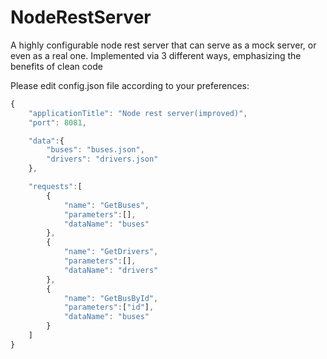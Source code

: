 # NodeRestServer
A highly configurable node rest server that can serve as a mock server, or even as a real one. Implemented via 3 different ways, emphasizing the benefits of clean code

Please edit config.json file according to your preferences:
```javascript
{
    "applicationTitle": "Node rest server(improved)",
    "port": 8081,

    "data":{
        "buses": "buses.json",
        "drivers": "drivers.json"
    },

    "requests":[
        {
            "name": "GetBuses",
            "parameters":[],
            "dataName": "buses"
        },
        {
            "name": "GetDrivers",
            "parameters":[],
            "dataName": "drivers"
        },
        {
            "name": "GetBusById",
            "parameters":["id"],
            "dataName": "buses"
        }
    ]
}
```
